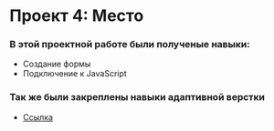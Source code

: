 # Проект 4: Место

### В этой проектной работе были полученые навыки:

* Создание формы
* Подключение к JavaScript

### Так же были закреплены навыки адаптивной верстки



* [Ссылка](https://mankeym.github.io/mesto/index.html)


